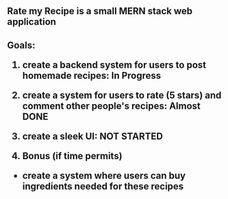 <h2>Rate my Recipe is a small MERN stack web application <h2>

Goals:

1. create a backend system for users to post homemade recipes: In Progress
2. create a system for users to rate (5 stars) and comment other people's recipes: Almost DONE
3. create a sleek UI: NOT STARTED

4. Bonus (if time permits)

- create a system where users can buy ingredients needed for these recipes
